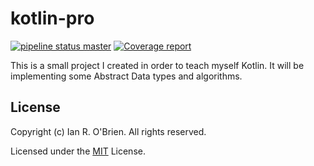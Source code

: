 # kotlin-pro

[![pipeline status master](https://gitlab.com/ianrobrien/kotlin-pro/badges/master/pipeline.svg)](https://gitlab.com/ianrobrien/kotlin-pro/commits/master)
[![Coverage report](https://gitlab.com/ianrobrien/kotlin-pro/badges/master/coverage.svg?job=coverage)](https://ianrobrien.gitlab.io/kotlin-pro)

This is a small project I created in order to teach myself Kotlin. It will be implementing some Abstract Data types and algorithms.

## License

Copyright (c) Ian R. O'Brien. All rights reserved.

Licensed under the [MIT](LICENSE.txt) License.


